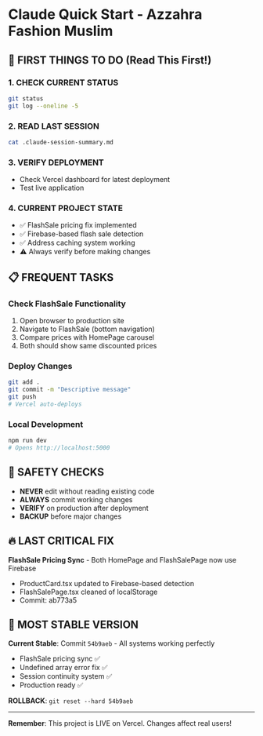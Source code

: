 # Claude Quick Start - Azzahra Fashion Muslim

## 🚀 FIRST THINGS TO DO (Read This First!)

### 1. CHECK CURRENT STATUS
```bash
git status
git log --oneline -5
```

### 2. READ LAST SESSION
```bash
cat .claude-session-summary.md
```

### 3. VERIFY DEPLOYMENT
- Check Vercel dashboard for latest deployment
- Test live application

### 4. CURRENT PROJECT STATE
- ✅ FlashSale pricing fix implemented
- ✅ Firebase-based flash sale detection
- ✅ Address caching system working
- ⚠️ Always verify before making changes

## 📋 FREQUENT TASKS

### Check FlashSale Functionality
1. Open browser to production site
2. Navigate to FlashSale (bottom navigation)
3. Compare prices with HomePage carousel
4. Both should show same discounted prices

### Deploy Changes
```bash
git add .
git commit -m "Descriptive message"
git push
# Vercel auto-deploys
```

### Local Development
```bash
npm run dev
# Opens http://localhost:5000
```

## 🚨 SAFETY CHECKS
- **NEVER** edit without reading existing code
- **ALWAYS** commit working changes
- **VERIFY** on production after deployment
- **BACKUP** before major changes

## 🔥 LAST CRITICAL FIX
**FlashSale Pricing Sync** - Both HomePage and FlashSalePage now use Firebase
- ProductCard.tsx updated to Firebase-based detection
- FlashSalePage.tsx cleaned of localStorage
- Commit: ab773a5

## 🎯 MOST STABLE VERSION
**Current Stable**: Commit `54b9aeb` - All systems working perfectly
- FlashSale pricing sync ✅
- Undefined array error fix ✅
- Session continuity system ✅
- Production ready ✅

**ROLLBACK**: `git reset --hard 54b9aeb`

---
**Remember**: This project is LIVE on Vercel. Changes affect real users!